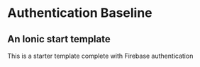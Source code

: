 # Authentication Baseline
## An Ionic start template

This is a starter template complete with Firebase authentication

